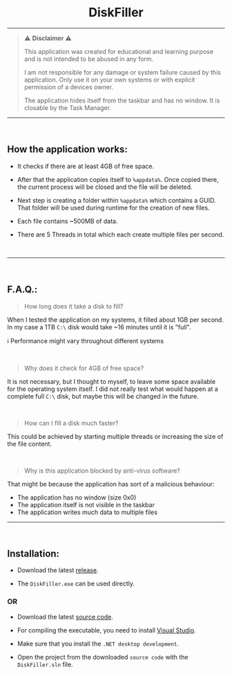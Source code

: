 <br>

<h1 align="center">
  DiskFiller
</h1>

---

> :warning: **Disclaimer** :warning:
>
> This application was created for educational and learning purpose and is not intended to be abused in any form.
>
> I am not responsible for any damage or system failure caused by this application.
> Only use it on your own systems or with explicit permission of a devices owner.
>
> The application hides itself from the taskbar and has no window. It is closable by the Task Manager.

---

<br>

## How the application works:

- It checks if there are at least 4GB of free space.

- After that the application copies itself to `%appdata%`. Once copied there, the current process will be closed and the file will be deleted.

- Next step is creating a folder within `%appdata%` which contains a GUID. That folder will be used during runtime for the creation of new files.

- Each file contains ~500MB of data.

- There are 5 Threads in total which each create multiple files per second.

<br>

---

<br>

## F.A.Q.:

> How long does it take a disk to fill?

When I tested the application on my systems, it filled about 1GB per second.
In my case a 1TB `C:\` disk would take ~16 minutes until it is "full".

:information_source: Performance might vary throughout different systems

<br>

> Why does it check for 4GB of free space?

It is not necessary, but I thought to myself, to leave some space available for the operating system itself.
I did not really test what would happen at a complete full `C:\` disk, but maybe this will be changed in the future.

<br>

>  How can I fill a disk much faster?

This could be achieved by starting multiple threads or increasing the size of the file content.

<br>

> Why is this application blocked by anti-virus software?

That might be because the application has sort of a malicious behaviour:
- The application has no window (size 0x0)
- The application itself is not visible in the taskbar
- The application writes much data to multiple files

---

<br>

## Installation:

- Download the latest [release](https://github.com/mLoDar/DiskFiller/releases/).

- The `DiskFiller.exe` can be used directly.

### OR

- Download the latest [source code](https://github.com/mLoDar/DiskFiller/releases/).

- For compiling the executable, you need to install [Visual Studio](https://visualstudio.microsoft.com/downloads/).

- Make sure that you install the `.NET desktop development`.

- Open the project from the downloaded `source code` with the `DiskFiller.sln` file.
